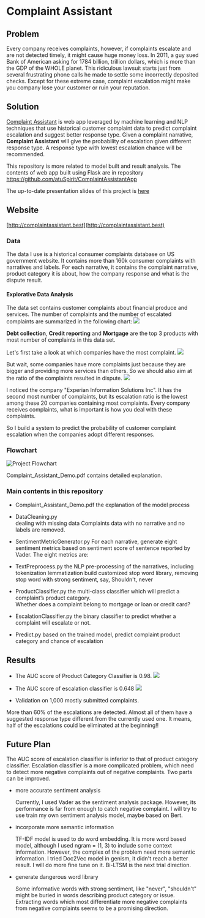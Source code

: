 # Complaint Assistant

## Problem
Every company receives complaints, however, if complaints escalate and are not 
detected timely, it might cause huge money loss. In 2011, a guy sued Bank of 
American asking for 1784 billion, trillion dollars, which is more than the 
GDP of the WHOLE planet.  This ridiculous lawsuit starts just from several 
frustrating phone calls he made to settle some incorrectly deposited checks. 
Except for these extreme case, complaint escalation might make 
you company lose your customer or ruin your reputation.   

## Solution
[Complaint Assistant](http://complaintassistant.best) is web app leveraged by machine learning and NLP techniques
 that use historical customer complaint data to predict complaint escalation and 
suggest better response type.  Given a complaint narrative, **Complaint Assistant**
will give the probability of escalation given different response type.  A response
type with lowest escalation chance will be recommended. 

This repository is more related to model built and result analysis. The contents 
of web app built using Flask are in repository https://github.com/atuSpirit/ComplaintAssistantApp

The up-to-date presentation slides of this project is [here](https://docs.google.com/presentation/d/1szLrgJknFGfscOqPvCZzJ20DIQuZvPTD_omugdjrqSE/edit?usp=sharing)

## Website
[http://complaintassistant.best](http://complaintassistant.best)

### Data
The data I use is a historical consumer complaints database on US government website.
It contains more than 160k consumer complaints with narratives and labels.  For each
narrative, it contains the complaint narrative, product category it is about, how the
company response and what is the dispute result. 

#### Explorative Data Analysis
The data set contains customer complaints about financial produce and services. The 
number of complaints and the number of escalated complaints are summarized in the following
chart:
![](figs/complaints_each_Product_category.png)

**Debt collection**, **Credit reporting** and **Mortgage** are the top 3 products with 
most number of complaints in this data set.

Let's first take a look at which companies have the most complaint. 
![](figs/top20_company.png)

But wait, some companies have more complaints just because they are bigger and providing more 
services than others. So we should also aim at the ratio of the complaints resulted in dispute.
![](figs/dispute_ratio_of_top20_company.png) 

I noticed the company "Experian Information Solutions Inc".  It has the second most number of 
complaints, but its escalation ratio is the lowest among these 20 companies containing most 
complaints. Every company receives complaints, what is important is how you deal with these 
complaints. 

So I build a system to predict the probability of customer complaint escalation when the companies
adopt different responses. 


### Flowchart
![Project Flowchart](figs/ModelFlowChart.png)


Complaint_Assistant_Demo.pdf contains detailed explanation.

### Main contents in this repository
- Complaint_Assistant_Demo.pdf
    the explanation of the model process
    
- DataCleaning.py  
    dealing with missing data
    Complaints data with no narrative and no labels are removed.
    
- SentimentMetricGenerator.py
    For each narrative, generate eight sentiment metrics based on sentiment score
     of sentence reported by Vader.
    The eight metrics are:
     
    
- TextPreprocess.py
    the NLP pre-processing of the narratives, including 
         tokenization
         lemmatization
         build customized stop word library, removing stop word with strong sentiment, say, Shouldn't, never
         
- ProductClassifier.py
    the multi-class classifier which will predict a complaint’s product category.  
    Whether does a complaint belong to mortgage or loan or credit card? 
    
- EscalationClassifier.py
    the binary classifier to predict whether a complaint will escalate or not. 
    
- Predict.py
    based on the trained model, predict complaint product category and chance of
    escalation
    
## Results
- The AUC score of Product Category Classifier is 0.98.
![](figs/ROC_Curve_Product.png)

- The AUC score of escalation classifier is 0.648
![](figs/roc_escalation_classifier_lgrg.png)

- Validation on 1,000 mostly submitted complaints.

More than 60% of the escalations are detected. Almost all of them have a suggested
response type different from the currently used one.  It means, 
half of the escalations could be eliminated at the beginning!!

## Future Plan
The AUC score of escalation classifier is inferior to that of product category 
classifier.  Escalation classifier is a more complicated problem, which need to 
detect more negative complaints out of negative complaints. Two parts can be 
improved. 

- more accurate sentiment analysis

    Currently, I used Vader as the sentiment analysis package. However, its 
    performance is far from enough to catch negative complaint.  I will try
    to use train my own sentiment analysis model, maybe based on Bert.
    
- incorporate more semantic information

    TF-IDF model is used to do word embedding.  It is more word based model, 
    although I used ngram = (1, 3) to include some context information. However, 
    the complex of the problem need more semantic information. I tried Doc2Vec
    model in genism, it didn't reach a better result. I will do more fine tune
    on it.  Bi-LTSM is the next trial direction. 
    
- generate dangerous word library

    Some informative words with strong sentiment, like "never", "shouldn't" might be 
    buried in words describing product category or issue. Extracting words which 
    most differentiate more negative complaints from negative complaints seems to 
    be a promising direction. 
